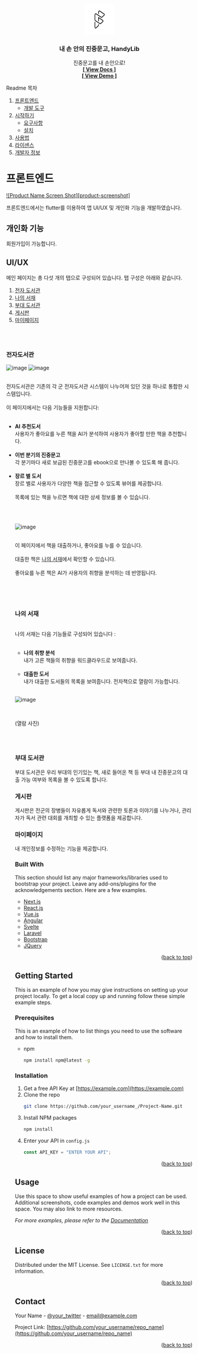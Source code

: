 <div id="top"></div>
<!--
*** Thanks for checking out the Best-README-Template. If you have a suggestion
*** that would make this better, please fork the repo and create a pull request
*** or simply open an issue with the tag "enhancement".
*** Don't forget to give the project a star!
*** Thanks again! Now go create something AMAZING! :D
-->

<!-- PROJECT LOGO -->
<br />
<div align="center">
  <a href="https://github.com/othneildrew/Best-README-Template">
    <img src="images/logo.png" alt="Logo" width="80" height="80">
  </a>

  <h3 align="center">내 손 안의 진중문고, HandyLib</h3>

  <p align="center">
    진중문고를 내 손안으로!
    <br />
    <a href="https://github.com/othneildrew/Best-README-Template"><strong>[ View Docs ]</strong></a>
    <br />
    <a href="https://github.com/othneildrew/Best-README-Template"><strong>[ View Demo ]</strong></a>
  </p>
</div>

<!-- TABLE OF CONTENTS -->


<span>Readme 목차</span>
  <ol>
    <li>
      <a href="#about-the-project">프론트엔드</a>
      <ul>
        <li><a href="#built-with">개발 도구</a></li>
      </ul>
    </li>
    <li>
      <a href="#getting-started">시작하기</a>
      <ul>
        <li><a href="#prerequisites">요구사항</a></li>
        <li><a href="#installation">설치</a></li>
      </ul>
    </li>
    <li><a href="#usage">사용법</a></li>
    <li><a href="#license">라이센스</a></li>
    <li><a href="#contact">개발자 정보</a></li>
  </ol>

<!-- ABOUT THE PROJECT -->

# 프론트엔드

[![Product Name Screen Shot][product-screenshot]](https://example.com)

프론트엔드에서는 flutter를 이용하여 앱 UI/UX 및 개인화 기능을 개발하였습니다. 

## 개인화 기능
회원가입이 가능합니다.

## UI/UX

메인 페이지는 총 다섯 개의 탭으로 구성되어 있습니다. 탭 구성은 아래와 같습니다.
<ol>
  <li><a href = "#ebookLib">전자 도서관</a></li>
  <li><a href = "#myBook">나의 서재</a></li>
  <li><a href = "#unitLib">부대 도서관</a></li>
  <li><a href = "#board">게시판</a></li>
  <li><a href = "#myPage">마이페이지</a></li>
 </ol>
 
<a id = "ebookLib"></a>
<br><br>
### 전자도서관

![image](https://user-images.githubusercontent.com/19871043/137631076-eb59683e-a0d6-4f45-a467-c0fa00690e3b.png)
![image](https://user-images.githubusercontent.com/19871043/137631425-2cf711c2-79b6-43f3-aef1-bdec65753ae5.png)

<br>
전자도서관은 기존의 각 군 전자도서관 시스템이 나누어져 있던 것을 하나로 통합한 시스템입니다. 
<br><br>
이 페이지에서는 다음 기능들을 지원합니다:
<br> <br>
<ul>
  <li><strong>AI 추천도서</strong><br>사용자가 좋아요를 누른 책을 AI가 분석하여 사용자가 좋아할 만한 책을 추천합니다.</li><br>
  <li><strong>이번 분기의 진중문고</strong><br>각 분기마다 새로 보급된 진중문고를 ebook으로 만나볼 수 있도록 해 줍니다.</li><br>
  <li><strong>장르 별 도서</strong><br>장르 별로 사용자가 다양한 책을 접근할 수 있도록 뷰어를 제공합니다.</li><br>
</li>
목록에 있는 책을 누르면 책에 대한 상세 정보를 볼 수 있습니다. 

<br><br>

![image](https://user-images.githubusercontent.com/19871043/137631606-67417469-5c2c-4ff8-8af3-ae14f4d4725a.png)

<br>
이 페이지에서 책을 대출하거나, 좋아요를 누를 수 있습니다.
<br><br>
대출한 책은 <a href = "#myBook">나의 서재</a>에서 확인할 수 있습니다.
<br><br>
좋아요를 누른 책은 AI가 사용자의 취향을 분석하는 데 반영됩니다.
  <br><br>
  
  
<a id = "myBook"></a>
<br><br>
### 나의 서재
<br>
나의 서재는 다음 기능들로 구성되어 있습니다 : 
<br><br>
<ul>
  <li><b>나의 취향 분석</b><br>내가 고른 책들의 취향을 워드클라우드로 보여줍니다.</li><br>
  <li><b>대출한 도서</b><br>내가 대출한 도서들의 목록을 보여줍니다. 전자책으로 열람이 가능합니다.</li><br>
 </ul>

![image](https://user-images.githubusercontent.com/19871043/137631825-9c378c6a-2b73-44a4-96d0-060fa9ae4fd9.png)

<br>

  (열람 사진)

<a id = "unitLib"></a>
  <br><br>
### 부대 도서관

부대 도서관은 우리 부대의 인기있는 책, 새로 들어온 책 등 부대 내 진중문고의 대출 가능 여부와 목록을 볼 수 있도록 합니다.


<a id = "board"></a>
### 게시판

게시판은 전군의 장병들이 자유롭게 독서와 관련한 토론과 이야기를 나누거나, 관리자가 독서 관련 대회를 개최할 수 있는 플랫폼을 제공합니다.


<a id = "myPage"></a>
### 마이페이지
내 개인정보를 수정하는 기능을 제공합니다.
  
  
### Built With

This section should list any major frameworks/libraries used to bootstrap your project. Leave any add-ons/plugins for the acknowledgements section. Here are a few examples.

- [Next.js](https://nextjs.org/)
- [React.js](https://reactjs.org/)
- [Vue.js](https://vuejs.org/)
- [Angular](https://angular.io/)
- [Svelte](https://svelte.dev/)
- [Laravel](https://laravel.com)
- [Bootstrap](https://getbootstrap.com)
- [JQuery](https://jquery.com)

<p align="right">(<a href="#top">back to top</a>)</p>

<!-- GETTING STARTED -->

## Getting Started

This is an example of how you may give instructions on setting up your project locally.
To get a local copy up and running follow these simple example steps.

### Prerequisites

This is an example of how to list things you need to use the software and how to install them.

- npm
  ```sh
  npm install npm@latest -g
  ```

### Installation

1. Get a free API Key at [https://example.com](https://example.com)
2. Clone the repo
   ```sh
   git clone https://github.com/your_username_/Project-Name.git
   ```
3. Install NPM packages
   ```sh
   npm install
   ```
4. Enter your API in `config.js`
   ```js
   const API_KEY = "ENTER YOUR API";
   ```

<p align="right">(<a href="#top">back to top</a>)</p>

<!-- USAGE EXAMPLES -->

## Usage

Use this space to show useful examples of how a project can be used. Additional screenshots, code examples and demos work well in this space. You may also link to more resources.

_For more examples, please refer to the [Documentation](https://example.com)_

<p align="right">(<a href="#top">back to top</a>)</p>


<!-- LICENSE -->

## License

Distributed under the MIT License. See `LICENSE.txt` for more information.

<p align="right">(<a href="#top">back to top</a>)</p>

<!-- CONTACT -->

## Contact

Your Name - [@your_twitter](https://twitter.com/your_username) - email@example.com

Project Link: [https://github.com/your_username/repo_name](https://github.com/your_username/repo_name)

<p align="right">(<a href="#top">back to top</a>)</p>
